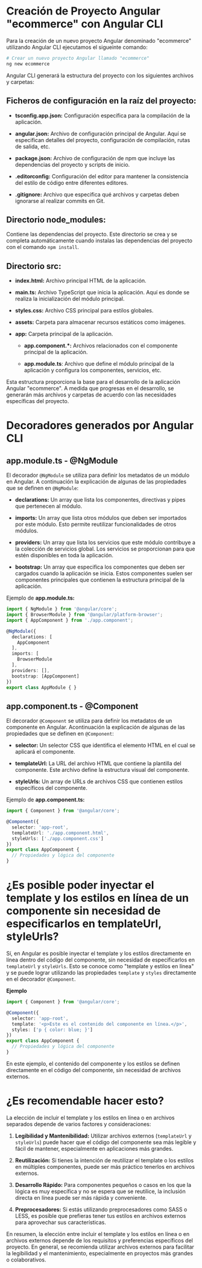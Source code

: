 # Creación de Proyecto Angular "ecommerce" con Angular CLI

Para la creación de un nuevo proyecto Angular denominado "ecommerce" utilizando Angular CLI ejecutamos el sigueinte comando:

```bash
# Crear un nuevo proyecto Angular llamado "ecommerce"
ng new ecommerce
```

Angular CLI generará la estructura del proyecto con los siguientes archivos y carpetas:

## Ficheros de configuración en la raíz del proyecto:
+ **tsconfig.app.json:** Configuración específica para la compilación de la aplicación.

+ **angular.json:** Archivo de configuración principal de Angular. Aquí se especifican detalles del proyecto, configuración de compilación, rutas de salida, etc.

+ **package.json:** Archivo de configuración de npm que incluye las dependencias del proyecto y scripts de inicio.

+ **.editorconfig:** Configuración del editor para mantener la consistencia del estilo de código entre diferentes editores.

+ **.gitignore:** Archivo que especifica qué archivos y carpetas deben ignorarse al realizar commits en Git.

## Directorio node_modules:
Contiene las dependencias del proyecto. Este directorio se crea y se completa automáticamente cuando instalas las dependencias del proyecto con el comando `npm install`.

## Directorio src:

+ **index.html:** Archivo principal HTML de la aplicación.

+ **main.ts:** Archivo TypeScript que inicia la aplicación. Aquí es donde se realiza la inicialización del módulo principal.

+ **styles.css:** Archivo CSS principal para estilos globales.

+ **assets:** Carpeta para almacenar recursos estáticos como imágenes.

+ **app:** Carpeta principal de la aplicación.

    + **app.component.*:** Archivos relacionados con el componente principal de la aplicación.

    + **app.module.ts**: Archivo que define el módulo principal de la aplicación y configura los componentes, servicios, etc.

Esta estructura proporciona la base para el desarrollo de la aplicación Angular "ecommerce". A medida que progresas en el desarrollo, se generarán más archivos y carpetas de acuerdo con las necesidades específicas del proyecto.

# Decoradores generados por Angular CLI

## app.module.ts - @NgModule

El decorador `@NgModule` se utiliza para definir los metadatos de un módulo en Angular. A continuación la explicación de algunas de las propiedades que se definen en `@NgModule`:

+ **declarations:** Un array que lista los componentes, directivas y pipes que pertenecen al módulo.

+ **imports:** Un array que lista otros módulos que deben ser importados por este módulo. Esto permite reutilizar funcionalidades de otros módulos.

+ **providers:** Un array que lista los servicios que este módulo contribuye a la colección de servicios global. Los servicios se proporcionan para que estén disponibles en toda la aplicación.

+ **bootstrap:** Un array que especifica los componentes que deben ser cargados cuando la aplicación se inicia. Estos componentes suelen ser componentes principales que contienen la estructura principal de la aplicación.

Ejemplo de **app.module.ts:**
```typescript
import { NgModule } from '@angular/core';
import { BrowserModule } from '@angular/platform-browser';
import { AppComponent } from './app.component';

@NgModule({
  declarations: [
    AppComponent
  ],
  imports: [
    BrowserModule
  ],
  providers: [],
  bootstrap: [AppComponent]
})
export class AppModule { }

```

## app.component.ts - @Component

El decorador `@Component` se utiliza para definir los metadatos de un componente en Angular. Acontinuación la explicación de algunas de las propiedades que se definen en `@Component`:

+ **selector:** Un selector CSS que identifica el elemento HTML en el cual se aplicará el componente.

+ **templateUrl:** La URL del archivo HTML que contiene la plantilla del componente. Este archivo define la estructura visual del componente.

+ **styleUrls:** Un array de URLs de archivos CSS que contienen estilos específicos del componente.

Ejemplo de **app.component.ts:**
```typescript
import { Component } from '@angular/core';

@Component({
  selector: 'app-root',
  templateUrl: './app.component.html',
  styleUrls: ['./app.component.css']
})
export class AppComponent {
  // Propiedades y lógica del componente
}
```

# ¿Es posible poder inyectar el template y los estilos en línea de un componente sin necesidad de especificarlos en templateUrl, styleUrls? 

Sí, en Angular es posible inyectar el template y los estilos directamente en línea dentro del código del componente, sin necesidad de especificarlos en `templateUrl` y `styleUrls`. Esto se conoce como "template y estilos en línea" y se puede lograr utilizando las propiedades `template` y `styles` directamente en el decorador `@Component`.

**Ejemplo**
```typescript
import { Component } from '@angular/core';

@Component({
  selector: 'app-root',
  template: '<p>Este es el contenido del componente en línea.</p>',
  styles: ['p { color: blue; }']
})
export class AppComponent {
  // Propiedades y lógica del componente
}
```
En este ejemplo, el contenido del componente y los estilos se definen directamente en el código del componente, sin necesidad de archivos externos.

# ¿Es recomendable hacer esto?

La elección de incluir el template y los estilos en línea o en archivos separados depende de varios factores y consideraciones:

1. **Legibilidad y Mantenibilidad:** Utilizar archivos externos (`templateUrl` y `styleUrls`) puede hacer que el código del componente sea más legible y fácil de mantener, especialmente en aplicaciones más grandes.

2. **Reutilización:** Si tienes la intención de reutilizar el template o los estilos en múltiples componentes, puede ser más práctico tenerlos en archivos externos.

3. **Desarrollo Rápido:** Para componentes pequeños o casos en los que la lógica es muy específica y no se espera que se reutilice, la inclusión directa en línea puede ser más rápida y conveniente.

4. **Preprocesadores:** Si estás utilizando preprocesadores como SASS o LESS, es posible que prefieras tener tus estilos en archivos externos para aprovechar sus características.

En resumen, la elección entre incluir el template y los estilos en línea o en archivos externos depende de los requisitos y preferencias específicos del proyecto. En general, se recomienda utilizar archivos externos para facilitar la legibilidad y el mantenimiento, especialmente en proyectos más grandes o colaborativos.